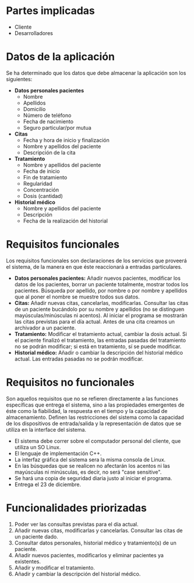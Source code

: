 # Partes implicadas
* Cliente
* Desarrolladores

# Datos de la aplicación
Se ha determinado que los datos que debe almacenar la aplicación son los siguientes:
* **Datos personales pacientes**
    * Nombre
    * Apellidos
    * Domicilio
    * Número de teléfono
    * Fecha de nacimiento
    * Seguro particular/por mutua
* **Citas**
    * Fecha y hora de inicio y finalización
    * Nombre y apellidos del paciente
    * Descripción de la cita
* **Tratamiento**
    * Nombre y apellidos del paciente
    * Fecha de inicio
    * Fin de tratamiento
    * Regularidad
    * Concentración
    * Dosis (cantidad)
* **Historial médico**
    * Nombre y apellidos del paciente
    * Descripción
    * Fecha de la realización del historial


# Requisitos funcionales
Los requisitos funcionales son declaraciones de los servicios que proveerá el sistema, de la manera en que éste reaccionará a entradas particulares.
* **Datos personales pacientes:** Añadir nuevos pacientes, modificar los datos de los pacientes, borrar un paciente totalmente, mostrar todos los pacientes. Búsqueda por apellido, por nombre o por nombre y apellidos que al poner el nombre se muestre todos sus datos.
* **Citas:** Añadir nuevas citas, cancelarlas, modificarlas. Consultar las citas de un paciente bucándolo por su nombre y apellidos (no se distinguen mayúsculas/minúsculas ni acentos). Al iniciar el programa se mostrarán las citas previstas para el día actual. Antes de una cita creamos un archivador a un paciente.
* **Tratamiento:** Modificar el tratamiento actual, cambiar la dosis actual. Si el paciente finalizó el tratamiento, las entradas pasadas del tratamiento no se podrán modificar; si está en tratamiento, sí se puede modificar.
* **Historial médico:** Añadir o cambiar la descripción del historial médico actual. Las entradas pasadas no se podrán modificar.


# Requisitos no funcionales
Son aquellos requisitos que no se refieren directamente a las funciones específicas que entrega el sistema, sino a las propiedades emergentes de éste como la fiabilidad, la respuesta en el tiempo y la capacidad de almacenamiento. Definen las restricciones del sistema como la capacidad de los dispositivos de entrada/salida y la representación de datos que se utiliza en la interface del sistema.
* El sistema debe correr sobre el computador personal del cliente, que utiliza un SO Linux.
* El lenguaje de implementación C++.
* La interfaz gráfica del sistema sera la misma consola de Linux.
* En las búsquedas que se realicen no afectarán los acentos ni las mayúsculas ni minúsculas, es decir, no será "case sensitive".
* Se hará una copia de seguridad diaria justo al iniciar el programa.
* Entrega el 23 de diciembre.


# Funcionalidades priorizadas
1. Poder ver las consultas previstas para el día actual.
2. Añadir nuevas citas, modificarlas y cancelarlas. Consultar las citas de un paciente dado.
3. Consultar datos personales, historial médico y tratamiento(s) de un paciente.
4. Añadir nuevos pacientes, modificarlos y eliminar pacientes ya existentes.
5. Añadir y modificar el tratamiento.
6. Añadir y cambiar la descripción del historial médico.



